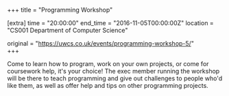 +++
title = "Programming Workshop"

[extra]
time = "20:00:00"
end_time = "2016-11-05T00:00:00Z"
location = "CS001 Department of Computer Science"

original = "https://uwcs.co.uk/events/programming-workshop-5/"    
+++

Come to learn how to program, work on your own projects, or come for coursework help, it's your choice\! The exec member running the workshop will be there to teach programming and give out challenges to people who'd like them, as well as offer help and tips on other programming projects.


